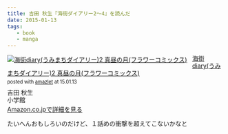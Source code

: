 ```yaml
---
title: 吉田 秋生『海街ダイアリー2〜4』を読んだ
date: 2015-01-13
tags: 
   - book
   - manga
---
```


<div class="amazlet-box" style="margin-bottom:0px;"><div class="amazlet-image" style="float:left;margin:0px 12px 1px 0px;"><a href="http://www.amazon.co.jp/exec/obidos/ASIN/4091670377/dotimpact-22/ref=nosim/" name="amazletlink" target="_blank"><img src="http://ecx.images-amazon.com/images/I/51QKqnO3uyL._SL160_.jpg" alt="海街diary(うみまちダイアリー)2 真昼の月(フラワーコミックス)" style="border: none;" /></a></div><div class="amazlet-info" style="line-height:120%; margin-bottom: 10px"><div class="amazlet-name" style="margin-bottom:10px;line-height:120%"><a href="http://www.amazon.co.jp/exec/obidos/ASIN/4091670377/dotimpact-22/ref=nosim/" name="amazletlink" target="_blank">海街diary(うみまちダイアリー)2 真昼の月(フラワーコミックス)</a><div class="amazlet-powered-date" style="font-size:80%;margin-top:5px;line-height:120%">posted with <a href="http://www.amazlet.com/" title="amazlet" target="_blank">amazlet</a> at 15.01.13</div></div><div class="amazlet-detail">吉田 秋生 <br />小学館 <br /></div><div class="amazlet-sub-info" style="float: left;"><div class="amazlet-link" style="margin-top: 5px"><a href="http://www.amazon.co.jp/exec/obidos/ASIN/4091670377/dotimpact-22/ref=nosim/" name="amazletlink" target="_blank">Amazon.co.jpで詳細を見る</a></div></div></div><div class="amazlet-footer" style="clear: left"></div></div>

たいへんおもしろいのだけど、１話めの衝撃を超えてこないかなと